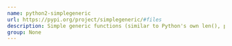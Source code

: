 ```yaml
---
name: python2-simplegeneric
url: https://pypi.org/project/simplegeneric/#files
description: Simple generic functions (similar to Python's own len(), pickle.
group: None
---
```

